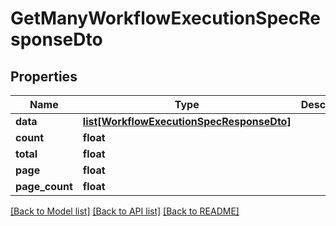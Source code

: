 # GetManyWorkflowExecutionSpecResponseDto

## Properties
Name | Type | Description | Notes
------------ | ------------- | ------------- | -------------
**data** | [**list[WorkflowExecutionSpecResponseDto]**](WorkflowExecutionSpecResponseDto.md) |  | 
**count** | **float** |  | 
**total** | **float** |  | 
**page** | **float** |  | 
**page_count** | **float** |  | 

[[Back to Model list]](../README.md#documentation-for-models) [[Back to API list]](../README.md#documentation-for-api-endpoints) [[Back to README]](../README.md)

